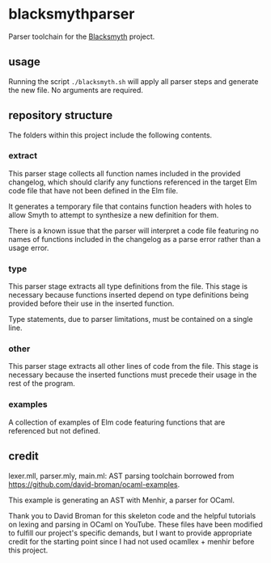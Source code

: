 # blacksmythparser

Parser toolchain for the [Blacksmyth](https://github.com/jhawkreynolds/blacksmyth) project.

## usage

Running the script ```./blacksmyth.sh``` will apply all parser steps and generate the new file.
No arguments are required.

## repository structure

The folders within this project include the following contents.

### extract

This parser stage collects all function names included in the provided changelog,
which should clarify any functions referenced in the target Elm code file
that have not been defined in the Elm file.

It generates a temporary file that contains function headers with holes
to allow Smyth to attempt to synthesize a new definition for them.

There is a known issue that the parser will interpret a code file
featuring no names of functions included in the changelog
as a parse error rather than a usage error.

### type

This parser stage extracts all type definitions from the file.
This stage is necessary because functions inserted depend on type definitions
being provided before their use in the inserted function.

Type statements, due to parser limitations, must be contained on a single line.

### other

This parser stage extracts all other lines of code from the file.
This stage is necessary because the inserted functions must precede
their usage in the rest of the program.

### examples

A collection of examples of Elm code featuring functions
that are referenced but not defined.

## credit

lexer.mll, parser.mly, main.ml: AST parsing toolchain borrowed from 
https://github.com/david-broman/ocaml-examples.

This example is generating an AST with Menhir, a parser for OCaml.

Thank you to David Broman for this skeleton code
and the helpful tutorials on lexing and parsing in OCaml on YouTube.
These files have been modified to fulfill our project's specific demands,
but I want to provide appropriate credit for the starting point
since I had not used ocamllex + menhir before this project.
